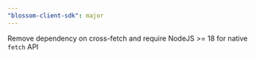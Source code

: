 ```yaml
---
"blossom-client-sdk": major
---
```


Remove dependency on cross-fetch and require NodeJS >= 18 for native `fetch` API
